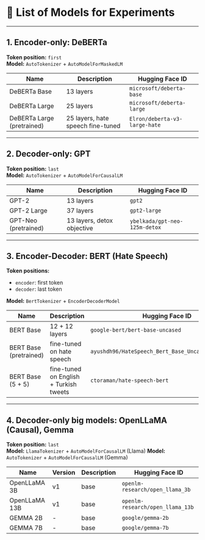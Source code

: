 # 🧪 List of Models for Experiments

---

## 1. Encoder-only: DeBERTa

**Token position:** `first`  
**Model:** `AutoTokenizer` + `AutoModelForMaskedLM`

| Name | Description | Hugging Face ID |
|------|-------------|------------------|
| DeBERTa Base | 13 layers | `microsoft/deberta-base` 
| DeBERTa Large | 25 layers | `microsoft/deberta-large` |
| DeBERTa Large (pretrained) | 25 layers, hate speech fine-tuned | `Elron/deberta-v3-large-hate` |

---

## 2. Decoder-only: GPT

**Token position:** `last`  
**Model:** `AutoTokenizer` + `AutoModelForCausalLM`

| Name | Description | Hugging Face ID |
|------|-------------|------------------|
| GPT-2 | 13 layers | `gpt2` |
| GPT-2 Large | 37 layers | `gpt2-large` |
| GPT-Neo (pretrained) | 13 layers, detox objective | `ybelkada/gpt-neo-125m-detox` |

---

## 3. Encoder-Decoder: BERT (Hate Speech)

**Token positions:**  
- `encoder`: first token  
- `decoder`: last token  

**Model:** `BertTokenizer` + `EncoderDecoderModel`

| Name | Description | Hugging Face ID |
|------|-------------|------------------|
| BERT Base | 12 + 12 layers | `google-bert/bert-base-uncased` |
| BERT Base (pretrained) | fine-tuned on hate speech | `ayushdh96/HateSpeech_Bert_Base_Uncased_Fine_Tuned` |
| BERT Base (5 + 5) | fine-tuned on English + Turkish tweets | `ctoraman/hate-speech-bert` |

---

## 4. Decoder-only big models: OpenLLaMA (Causal), Gemma

**Token position:** `last`  
**Model:** `LlamaTokenizer` + `AutoModelForCausalLM` (Llama)
**Model:** `AutoTokenizer` + `AutoModelForCausalLM` (Gemma)


| Name | Version | Description | Hugging Face ID |
|------|---------|-------------|------------------|
| OpenLLaMA 3B | v1 | base | `openlm-research/open_llama_3b` |
| OpenLLaMA 13B | v1 | base | `openlm-research/open_llama_13b` |
| GEMMA 2B | - | base | `google/gemma-2b` |
| GEMMA 7B | - | base | `google/gemma-7b` |
